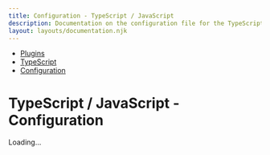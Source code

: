 ```yaml
---
title: Configuration - TypeScript / JavaScript
description: Documentation on the configuration file for the TypeScript / JavaScript code formatting plugin for dprint.
layout: layouts/documentation.njk
---
```


<nav class="breadcrumb" aria-label="breadcrumbs">
  <ul>
    <li><a href="/plugins">Plugins</a></li>
    <li><a href="/plugins/typescript">TypeScript</a></li>
    <li><a href="/plugins/typescript/config">Configuration</a></li>
  </ul>
</nav>

# TypeScript / JavaScript - Configuration

<div class="plugin-config-table" data-url="https://plugins.dprint.dev/dprint/dprint-plugin-typescript/latest/schema.json">
  Loading...
</div>
